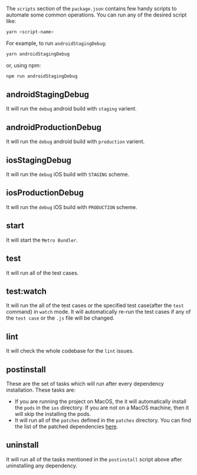 The `scripts` section of the `package.json` contains few handy scripts to automate some common operations. You can run any of the desired script like:

```bash
yarn <script-name>
```

For example, to run `androidStagingDebug`:
```bash
yarn androidStagingDebug
```

or, using npm:

```bash
npm run androidStagingDebug
```

## androidStagingDebug
It will run the `debug` android build with `staging` varient.

## androidProductionDebug
It will run the `debug` android build with `production` varient.

## iosStagingDebug
It will run the `debug` iOS build with `STAGING` scheme.

## iosProductionDebug
It will run the `debug` iOS build with `PRODUCTION` scheme.

## start
It will start the `Metro Bundler`.

## test
It will run all of the test cases.

## test:watch
It will run the all of the test cases or the specified test case(after the `test` command) in `watch` mode. It will automatically re-run the test cases if any of the `test case` or the `.js` file will be changed.

## lint
It will check the whole codebase for the `lint` issues.

## postinstall
These are the set of tasks which will run after every dependency installation. These tasks are:
  - If you are running the project on MacOS, the it will automatically install the `pods` in the `ios` directory. If you are not on a MacOS machine, then it will skip the installing the pods.
  - It will run all of the `patches` defined in the `patches` directory. You can find the list of the patched dependencies [here](https://github.com/ajaykumar97/react-native-template/tree/master/template/patches).

## uninstall
It will run all of the tasks mentioned in the `postinstall` script above after uninstalling any dependency.
